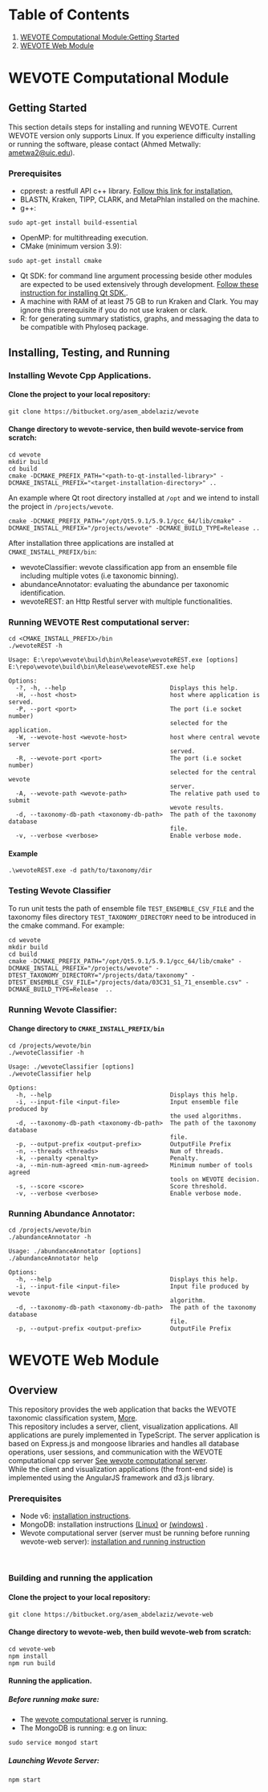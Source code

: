 

# Table of Contents
1. [WEVOTE Computational Module:Getting Started](#wevote-computational)
2. [WEVOTE Web Module](#wevote-web)




# WEVOTE Computational Module<div id='wevote-computational'></div>
## Getting Started
This section details steps for installing and running WEVOTE. Current WEVOTE version only supports Linux. If you experience difficulty installing or running the software, please contact (Ahmed Metwally: ametwa2@uic.edu).

### Prerequisites
* cpprest: a restfull API c++ library. [Follow this link for installation.](https://github.com/Microsoft/cpprestsdk/wiki)
* BLASTN, Kraken, TIPP, CLARK, and MetaPhlan installed on the machine. 
* g++: 
```shell
sudo apt-get install build-essential
```

* OpenMP: for multithreading execution. 
* CMake (minimum version 3.9): 
```
sudo apt-get install cmake
``` 
* Qt SDK: for command line argument processing beside other modules are expected to be used extensively through development. [Follow these instruction for installing Qt SDK.](https://wiki.qt.io/Install_Qt_5_on_Ubuntu).
* A machine with RAM of at least 75 GB to run Kraken and Clark. You may ignore this prerequisite if you do not use kraken or clark. 
* R: for generating summary statistics, graphs, and messaging the data to be compatible with Phyloseq package. 



## Installing, Testing, and Running

### Installing Wevote Cpp Applications.

#### Clone the project to your local repository:
```
git clone https://bitbucket.org/asem_abdelaziz/wevote
```


#### Change directory to wevote-service, then build wevote-service from scratch:
```
cd wevote
mkdir build
cd build
cmake -DCMAKE_PREFIX_PATH="<path-to-qt-installed-library>" -DCMAKE_INSTALL_PREFIX="<target-installation-directory>" ..
```
An example where Qt root directory installed at ```/opt``` and we intend to install the project in ```/projects/wevote```.
```
cmake -DCMAKE_PREFIX_PATH="/opt/Qt5.9.1/5.9.1/gcc_64/lib/cmake" -DCMAKE_INSTALL_PREFIX="/projects/wevote" -DCMAKE_BUILD_TYPE=Release ..
```

After installation three applications are installed at ```CMAKE_INSTALL_PREFIX/bin```: 
* wevoteClassifier: wevote classification app from an ensemble file including multiple votes (i.e taxonomic binning). 
* abundanceAnnotator: evaluating the abundance per taxonomic identification. 
* wevoteREST: an Http Restful server with multiple functionalities. 

### Running WEVOTE Rest computational server:
```
cd <CMAKE_INSTALL_PREFIX>/bin
./wevoteREST -h
```

```
Usage: E:\repo\wevote\build\bin\Release\wevoteREST.exe [options]
E:\repo\wevote\build\bin\Release\wevoteREST.exe help

Options:
  -?, -h, --help                             Displays this help.
  -H, --host <host>                          host where application is served.
  -P, --port <port>                          The port (i.e socket number)
                                             selected for the application.
  -W, --wevote-host <wevote-host>            host where central wevote server
                                             served.
  -R, --wevote-port <port>                   The port (i.e socket number)
                                             selected for the central wevote
                                             server.
  -A, --wevote-path <wevote-path>            The relative path used to submit
                                             wevote results.
  -d, --taxonomy-db-path <taxonomy-db-path>  The path of the taxonomy database
                                             file.
  -v, --verbose <verbose>                    Enable verbose mode.
```

#### Example 
```
.\wevoteREST.exe -d path/to/taxonomy/dir
```

### Testing Wevote Classifier
To run unit tests the path of ensemble file ```TEST_ENSEMBLE_CSV_FILE``` and the taxonomy files directory ```TEST_TAXONOMY_DIRECTORY``` need to be introduced
in the cmake command. For example: 
```
cd wevote
mkdir build
cd build
cmake -DCMAKE_PREFIX_PATH="/opt/Qt5.9.1/5.9.1/gcc_64/lib/cmake" -DCMAKE_INSTALL_PREFIX="/projects/wevote" -DTEST_TAXONOMY_DIRECTORY="/projects/data/taxonomy" -DTEST_ENSEMBLE_CSV_FILE="/projects/data/03C31_S1_71_ensemble.csv" -DCMAKE_BUILD_TYPE=Release  ..
```
### Running Wevote Classifier:
#### Change directory to ```CMAKE_INSTALL_PREFIX/bin```

```
cd /projects/wevote/bin
./wevoteClassifier -h
```

```
Usage: ./wevoteClassifier [options]
./wevoteClassifier help

Options:
  -h, --help                                 Displays this help.
  -i, --input-file <input-file>              Input ensemble file produced by
                                             the used algorithms.
  -d, --taxonomy-db-path <taxonomy-db-path>  The path of the taxonomy database
                                             file.
  -p, --output-prefix <output-prefix>        OutputFile Prefix
  -n, --threads <threads>                    Num of threads.
  -k, --penalty <penalty>                    Penalty.
  -a, --min-num-agreed <min-num-agreed>      Minimum number of tools agreed
                                             tools on WEVOTE decision.
  -s, --score <score>                        Score threshold.
  -v, --verbose <verbose>                    Enable verbose mode.

```

### Running Abundance Annotator:
```
cd /projects/wevote/bin
./abundanceAnnotator -h
```

```
Usage: ./abundanceAnnotator [options]
./abundanceAnnotator help

Options:
  -h, --help                                 Displays this help.
  -i, --input-file <input-file>              Input file produced by wevote
                                             algorithm.
  -d, --taxonomy-db-path <taxonomy-db-path>  The path of the taxonomy database
                                             file.
  -p, --output-prefix <output-prefix>        OutputFile Prefix

```


# WEVOTE Web Module <div id='wevote-web'></div>
## Overview
This repository provides the web application that backs the WEVOTE taxonomic classification system, [More](http://journals.plos.org/plosone/article?id=10.1371/journal.pone.0163527).  
This repository includes a server, client, visualization applications. All applications are 
purely implemented in TypeScript. The server application is based on Express.js and mongoose 
libraries and handles all database operations, user sessions, and communication with the WEVOTE computational cpp server [See wevote computational server](https://bitbucket.org/asem_abdelaziz/wevote/overview).  
While the client and visualization applications (the front-end side) is implemented
using the AngularJS framework and d3.js library.

### Prerequisites
* Node v6: [installation instructions](https://nodejs.org/en/download/package-manager/).
* MongoDB: installation instructions [(Linux)](https://docs.mongodb.com/manual/tutorial/install-mongodb-on-ubuntu/) or [(windows)](https://docs.mongodb.com/manual/tutorial/install-mongodb-on-windows/) .  
* Wevote computational server (server must be running before running wevote-web server): [installation and running instruction](https://bitbucket.org/asem_abdelaziz/wevote/overview)
</br>

### Building and running the application
#### Clone the project to your local repository:
```
git clone https://bitbucket.org/asem_abdelaziz/wevote-web
```

#### Change directory to wevote-web, then build wevote-web from scratch:
```
cd wevote-web
npm install
npm run build
```

#### Running the application.
##### Before running make sure: 
* The [wevote computational server](https://bitbucket.org/asem_abdelaziz/wevote/overview) is running.
* The MongoDB is running: 
e.g on linux:
```
sudo service mongod start
```

##### Launching Wevote Server:
```
npm start
```
